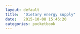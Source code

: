 ```yaml
---
layout: default
title:  "Dietary energy supply"
date:   2015-10-08 15:46:20
categories: pocketbook
---
```


